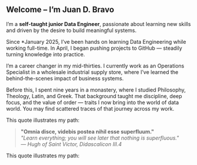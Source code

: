 ## Welcome – I’m Juan D. Bravo

I’m a **self-taught junior Data Engineer**, passionate about learning new skills and driven by the desire to build meaningful systems.

Since *January 2025, I’ve been hands on learning Data Engineering while working full-time. In April, I began pushing projects to GitHub — steadily turning knowledge into practice.

I’m a career changer in my mid-thirties. I currently work as an Operations Specialist in a wholesale industrial supply store, where I’ve learned the behind-the-scenes impact of business systems.

Before this, I spent nine years in a monastery, where I studied Philosophy, Theology, Latin, and Greek. That background taught me discipline, deep focus, and the value of order — traits I now bring into the world of data world. You may find scattered traces of that journey across my work.

This quote illustrates my path:

> **"Omnia disce, videbis postea nihil esse superfluum."**  
> *"Learn everything; you will see later that nothing is superfluous."*  
> — *Hugh of Saint Victor, Didascalicon III.4*

This quote illustrates my path: